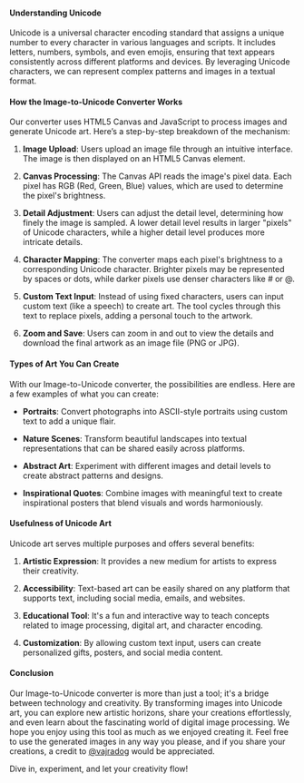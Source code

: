 #### Understanding Unicode

Unicode is a universal character encoding standard that assigns a unique number to every character in various languages and scripts. It includes letters, numbers, symbols, and even emojis, ensuring that text appears consistently across different platforms and devices. By leveraging Unicode characters, we can represent complex patterns and images in a textual format.

#### How the Image-to-Unicode Converter Works

Our converter uses HTML5 Canvas and JavaScript to process images and generate Unicode art. Here’s a step-by-step breakdown of the mechanism:

1.  **Image Upload**: Users upload an image file through an intuitive interface. The image is then displayed on an HTML5 Canvas element.
    
2.  **Canvas Processing**: The Canvas API reads the image's pixel data. Each pixel has RGB (Red, Green, Blue) values, which are used to determine the pixel's brightness.
    
3.  **Detail Adjustment**: Users can adjust the detail level, determining how finely the image is sampled. A lower detail level results in larger "pixels" of Unicode characters, while a higher detail level produces more intricate details.
    
4.  **Character Mapping**: The converter maps each pixel's brightness to a corresponding Unicode character. Brighter pixels may be represented by spaces or dots, while darker pixels use denser characters like # or @.
    
5.  **Custom Text Input**: Instead of using fixed characters, users can input custom text (like a speech) to create art. The tool cycles through this text to replace pixels, adding a personal touch to the artwork.
    
6.  **Zoom and Save**: Users can zoom in and out to view the details and download the final artwork as an image file (PNG or JPG).
    

#### Types of Art You Can Create

With our Image-to-Unicode converter, the possibilities are endless. Here are a few examples of what you can create:

*   **Portraits**: Convert photographs into ASCII-style portraits using custom text to add a unique flair.
    
*   **Nature Scenes**: Transform beautiful landscapes into textual representations that can be shared easily across platforms.
    
*   **Abstract Art**: Experiment with different images and detail levels to create abstract patterns and designs.
    
*   **Inspirational Quotes**: Combine images with meaningful text to create inspirational posters that blend visuals and words harmoniously.
    

#### Usefulness of Unicode Art

Unicode art serves multiple purposes and offers several benefits:

1.  **Artistic Expression**: It provides a new medium for artists to express their creativity.
    
2.  **Accessibility**: Text-based art can be easily shared on any platform that supports text, including social media, emails, and websites.
    
3.  **Educational Tool**: It's a fun and interactive way to teach concepts related to image processing, digital art, and character encoding.
    
4.  **Customization**: By allowing custom text input, users can create personalized gifts, posters, and social media content.
    

#### Conclusion

Our Image-to-Unicode converter is more than just a tool; it's a bridge between technology and creativity. By transforming images into Unicode art, you can explore new artistic horizons, share your creations effortlessly, and even learn about the fascinating world of digital image processing. We hope you enjoy using this tool as much as we enjoyed creating it. Feel free to use the generated images in any way you please, and if you share your creations, a credit to [@vajradog](https://github.com/vajradog) would be appreciated.

Dive in, experiment, and let your creativity flow!
